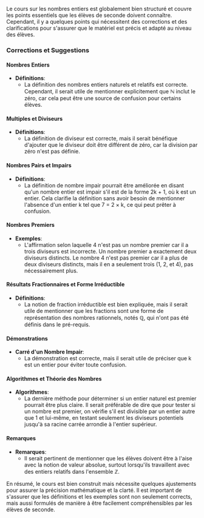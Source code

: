 Le cours sur les nombres entiers est globalement bien structuré et couvre les points essentiels que les élèves de seconde doivent connaître. Cependant, il y a quelques points qui nécessitent des corrections et des clarifications pour s'assurer que le matériel est précis et adapté au niveau des élèves.

### Corrections et Suggestions

#### Nombres Entiers

- **Définitions**:
  - La définition des nombres entiers naturels et relatifs est correcte. Cependant, il serait utile de mentionner explicitement que ℕ inclut le zéro, car cela peut être une source de confusion pour certains élèves.

#### Multiples et Diviseurs

- **Définitions**:
  - La définition de diviseur est correcte, mais il serait bénéfique d'ajouter que le diviseur doit être différent de zéro, car la division par zéro n'est pas définie.

#### Nombres Pairs et Impairs

- **Définitions**:
  - La définition de nombre impair pourrait être améliorée en disant qu'un nombre entier est impair s'il est de la forme 2k + 1, où k est un entier. Cela clarifie la définition sans avoir besoin de mentionner l'absence d'un entier k tel que 7 = 2 × k, ce qui peut prêter à confusion.

#### Nombres Premiers

- **Exemples**:
  - L'affirmation selon laquelle 4 n'est pas un nombre premier car il a trois diviseurs est incorrecte. Un nombre premier a exactement deux diviseurs distincts. Le nombre 4 n'est pas premier car il a plus de deux diviseurs distincts, mais il en a seulement trois (1, 2, et 4), pas nécessairement plus.

#### Résultats Fractionnaires et Forme Irréductible

- **Définitions**:
  - La notion de fraction irréductible est bien expliquée, mais il serait utile de mentionner que les fractions sont une forme de représentation des nombres rationnels, notés ℚ, qui n'ont pas été définis dans le pré-requis.

#### Démonstrations

- **Carré d'un Nombre Impair**:
  - La démonstration est correcte, mais il serait utile de préciser que k est un entier pour éviter toute confusion.

#### Algorithmes et Théorie des Nombres

- **Algorithmes**:
  - La dernière méthode pour déterminer si un entier naturel est premier pourrait être plus claire. Il serait préférable de dire que pour tester si un nombre est premier, on vérifie s'il est divisible par un entier autre que 1 et lui-même, en testant seulement les diviseurs potentiels jusqu'à sa racine carrée arrondie à l'entier supérieur.

#### Remarques

- **Remarques**:
  - Il serait pertinent de mentionner que les élèves doivent être à l'aise avec la notion de valeur absolue, surtout lorsqu'ils travaillent avec des entiers relatifs dans l'ensemble ℤ.

En résumé, le cours est bien construit mais nécessite quelques ajustements pour assurer la précision mathématique et la clarté. Il est important de s'assurer que les définitions et les exemples sont non seulement corrects, mais aussi formulés de manière à être facilement compréhensibles par les élèves de seconde.